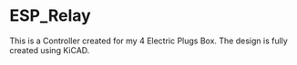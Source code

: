 # ESP_Relay
This is a Controller created for my 4 Electric Plugs Box. The design is fully created using KiCAD.
